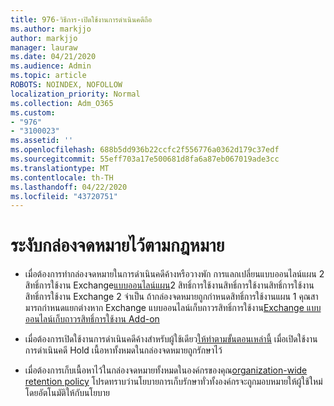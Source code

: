 ```yaml
---
title: 976-วิธีการ-เปิดใช้งานการดําเนินคดีถือ
ms.author: markjjo
author: markjjo
manager: lauraw
ms.date: 04/21/2020
ms.audience: Admin
ms.topic: article
ROBOTS: NOINDEX, NOFOLLOW
localization_priority: Normal
ms.collection: Adm_O365
ms.custom:
- "976"
- "3100023"
ms.assetid: ''
ms.openlocfilehash: 688b5dd936b22ccfc2f556776a0362d179c37edf
ms.sourcegitcommit: 55eff703a17e500681d8fa6a87eb067019ade3cc
ms.translationtype: MT
ms.contentlocale: th-TH
ms.lasthandoff: 04/22/2020
ms.locfileid: "43720751"
---
```

# <a name="place-a-mailbox-on-legal-hold"></a>ระงับกล่องจดหมายไว้ตามกฎหมาย

- เมื่อต้องการทํากล่องจดหมายในการดําเนินคดีค้างหรือวางพัก การแลกเปลี่ยนแบบออนไลน์แผน 2 สิทธิ์การใช้งาน Exchange[แบบออนไลน์แผน](https://docs.microsoft.com/office365/servicedescriptions/office-365-platform-service-description/office-365-plan-options)2 สิทธิ์การใช้งานสิทธิ์การใช้งานสิทธิ์การใช้งานสิทธิ์การใช้งาน Exchange 2 จําเป็น ถ้ากล่องจดหมายถูกกําหนดสิทธิ์การใช้งานแผน 1 คุณสามารถกําหนดแยกต่างหาก Exchange แบบออนไลน์เก็บถาวรสิทธิ์การใช้งาน[Exchange แบบออนไลน์เก็บถาวรสิทธิ์การใช้งาน Add-on](https://docs.microsoft.com/office365/servicedescriptions/exchange-online-archiving-service-description)

- เมื่อต้องการเปิดใช้งานการดําเนินคดีค้างสําหรับผู้ใช้เดียว[ให้ทําตามขั้นตอนเหล่านี้](https://docs.microsoft.com/office365/securitycompliance/create-a-litigation-hold) เมื่อเปิดใช้งานการดําเนินคดี Hold เนื้อหาทั้งหมดในกล่องจดหมายถูกรักษาไว้

- เมื่อต้องการเก็บเนื้อหาไว้ในกล่องจดหมายทั้งหมดในองค์กรของคุณ[organization-wide retention policy](https://docs.microsoft.com/microsoft-365/compliance/retention-policies#applying-a-retention-policy-to-an-entire-organization-or-specific-locations) โปรดทราบว่านโยบายการเก็บรักษาทั่วทั้งองค์กรจะถูกมอบหมายให้ผู้ใช้ใหม่โดยอัตโนมัติให้กับนโยบาย
